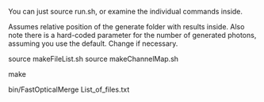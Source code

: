 You can just source run.sh, or examine the individual commands inside.

Assumes relative position of the generate folder with results inside. Also note there is a hard-coded parameter for the number of generated photons, assuming you use the default. Change if necessary.


source makeFileList.sh
source makeChannelMap.sh

make

bin/FastOpticalMerge List_of_files.txt
